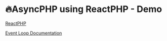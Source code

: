 # 🔥AsyncPHP using ReactPHP - Demo

[ReactPHP](https://reactphp.org/)

[Event Loop Documentation](https://reactphp.org/event-loop/)
